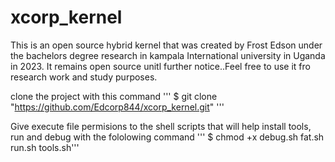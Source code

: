# xcorp_kernel
This is an open source hybrid kernel that was created by Frost Edson under the bachelors degree research in kampala International university in Uganda in 2023. It remains open source unitl further notice..Feel free to use it fro research work and study purposes.

clone the project with this command
''' $ git clone "https://github.com/Edcorp844/xcorp_kernel.git" '''

Give execute file permisions to the shell scripts that will help install tools, run and debug with the fololowing command
''' $ chmod +x debug.sh fat.sh run.sh tools.sh''' 
